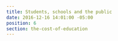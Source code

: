 ```yaml
---
title: Students, schools and the public
date: 2016-12-16 14:01:00 -05:00
position: 6
section: the-cost-of-education
---
```



